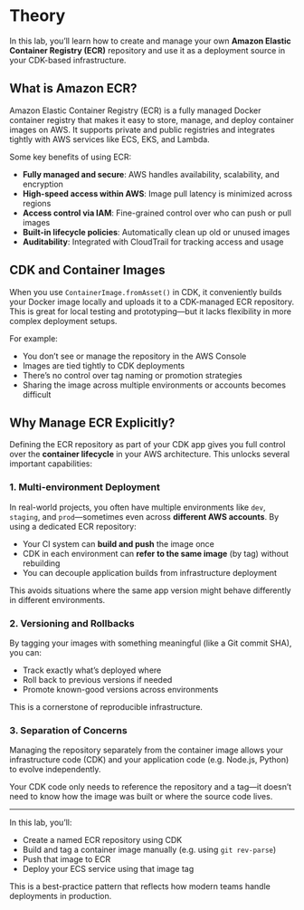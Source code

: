 # Theory

In this lab, you’ll learn how to create and manage your own **Amazon Elastic Container Registry (ECR)** repository and use it as a deployment source in your CDK-based infrastructure.

## What is Amazon ECR?

Amazon Elastic Container Registry (ECR) is a fully managed Docker container registry that makes it easy to store, manage, and deploy container images on AWS. It supports private and public registries and integrates tightly with AWS services like ECS, EKS, and Lambda.

Some key benefits of using ECR:

* **Fully managed and secure**: AWS handles availability, scalability, and encryption
* **High-speed access within AWS**: Image pull latency is minimized across regions
* **Access control via IAM**: Fine-grained control over who can push or pull images
* **Built-in lifecycle policies**: Automatically clean up old or unused images
* **Auditability**: Integrated with CloudTrail for tracking access and usage

## CDK and Container Images

When you use `ContainerImage.fromAsset()` in CDK, it conveniently builds your Docker image locally and uploads it to a CDK-managed ECR repository. This is great for local testing and prototyping—but it lacks flexibility in more complex deployment setups.

For example:

* You don’t see or manage the repository in the AWS Console
* Images are tied tightly to CDK deployments
* There’s no control over tag naming or promotion strategies
* Sharing the image across multiple environments or accounts becomes difficult

## Why Manage ECR Explicitly?

Defining the ECR repository as part of your CDK app gives you full control over the **container lifecycle** in your AWS architecture. This unlocks several important capabilities:

### 1. **Multi-environment Deployment**

In real-world projects, you often have multiple environments like `dev`, `staging`, and `prod`—sometimes even across **different AWS accounts**. By using a dedicated ECR repository:

* Your CI system can **build and push** the image once
* CDK in each environment can **refer to the same image** (by tag) without rebuilding
* You can decouple application builds from infrastructure deployment

This avoids situations where the same app version might behave differently in different environments.

### 2. **Versioning and Rollbacks**

By tagging your images with something meaningful (like a Git commit SHA), you can:

* Track exactly what’s deployed where
* Roll back to previous versions if needed
* Promote known-good versions across environments

This is a cornerstone of reproducible infrastructure.

### 3. **Separation of Concerns**

Managing the repository separately from the container image allows your infrastructure code (CDK) and your application code (e.g. Node.js, Python) to evolve independently.

Your CDK code only needs to reference the repository and a tag—it doesn’t need to know how the image was built or where the source code lives.

---

In this lab, you’ll:

* Create a named ECR repository using CDK
* Build and tag a container image manually (e.g. using `git rev-parse`)
* Push that image to ECR
* Deploy your ECS service using that image tag

This is a best-practice pattern that reflects how modern teams handle deployments in production.
